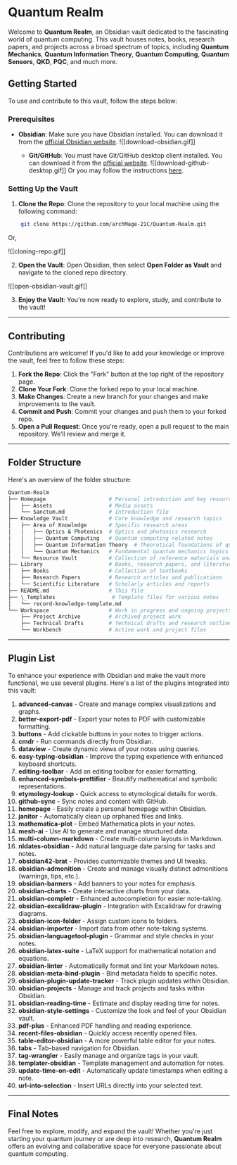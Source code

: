 # Quantum Realm

Welcome to **Quantum Realm**, an Obsidian vault dedicated to the fascinating world of quantum computing. This vault houses notes, books, research papers, and projects across a broad spectrum of topics, including **Quantum Mechanics**, **Quantum Information Theory**, **Quantum Computing**, **Quantum Sensors**, **QKD**, **PQC**, and much more.

## Getting Started

To use and contribute to this vault, follow the steps below:

### Prerequisites
- **Obsidian**: Make sure you have Obsidian installed. You can download it from the [official Obsidian website](https://obsidian.md/).
![[download-obsidian.gif]]

  - **Git/GitHub**: You must have Git/GitHub desktop client installed. You can download it from the [official website](https://github.com/apps/desktop/).
![[download-github-desktop.gif]]
Or you may follow the instructions [here](https://git-scm.com/book/en/v2/Getting-Started-Installing-Git).

### Setting Up the Vault

1. **Clone the Repo**: Clone the repository to your local machine using the following command:

```bash
    git clone https://github.com/archMage-21C/Quantum-Realm.git
```

Or,

![[cloning-repo.gif]]

2. **Open the Vault**: Open Obsidian, then select **Open Folder as Vault** and navigate to the cloned repo directory.

![[open-obsidian-vault.gif]]

3. **Enjoy the Vault**: You're now ready to explore, study, and contribute to the vault!

---

## Contributing

Contributions are welcome! If you'd like to add your knowledge or improve the vault, feel free to follow these steps:

1. **Fork the Repo**: Click the "Fork" button at the top right of the repository page.
2. **Clone Your Fork**: Clone the forked repo to your local machine.
3. **Make Changes**: Create a new branch for your changes and make improvements to the vault.
4. **Commit and Push**: Commit your changes and push them to your forked repo.
5. **Open a Pull Request**: Once you're ready, open a pull request to the main repository. We’ll review and merge it.

---

## Folder Structure

Here's an overview of the folder structure:

```sh
Quantum-Realm
├── Homepage                    # Personal introduction and key resources
│   ├── Assets                  # Media assets
│   └── Sanctum.md              # Introduction file
├── Knowledge Vault             # Core knowledge and research topics
│   ├── Area of Knowledge       # Specific research areas
│   │   ├── Optics & Photonics  # Optics and photonics research
│   │   ├── Quantum Computing   # Quantum computing related notes
│   │   ├── Quantum Information Theory  # Theoretical foundations of quantum info
│   │   └── Quantum Mechanics   # Fundamental quantum mechanics topics
│   └── Resource Vault          # Collection of reference materials and tools
├── Library                     # Books, research papers, and literature
│   ├── Books                   # Collection of textbooks
│   ├── Research Papers         # Research articles and publications
│   └── Scientific Literature   # Scholarly articles and reports
├── README.md                   # This file
├── \_Templates                  # Template files for various notes
│   └── record-knowledge-template.md
└── Workspace                   # Work in progress and ongoing projects
	├── Project Archive         # Archived project work
	├── Technical Drafts        # Technical drafts and research outlines
	└── Workbench               # Active work and project files
```

---

## Plugin List

To enhance your experience with Obsidian and make the vault more functional, we use several plugins. Here's a list of the plugins integrated into this vault:

1. **advanced-canvas** - Create and manage complex visualizations and graphs.
2. **better-export-pdf** - Export your notes to PDF with customizable formatting.
3. **buttons** - Add clickable buttons in your notes to trigger actions.
4. **cmdr** - Run commands directly from Obsidian.
5. **dataview** - Create dynamic views of your notes using queries.
6. **easy-typing-obsidian** - Improve the typing experience with enhanced keyboard shortcuts.
7. **editing-toolbar** - Add an editing toolbar for easier formatting.
8. **enhanced-symbols-prettifier** - Beautify mathematical and symbolic representations.
9. **etymology-lookup** - Quick access to etymological details for words.
10. **github-sync** - Sync notes and content with GitHub.
11. **homepage** - Easily create a personal homepage within Obsidian.
12. **janitor** - Automatically clean up orphaned files and links.
13. **mathematica-plot** - Embed Mathematica plots in your notes.
14. **mesh-ai** - Use AI to generate and manage structured data.
15. **multi-column-markdown** - Create multi-column layouts in Markdown.
16. **nldates-obsidian** - Add natural language date parsing for tasks and notes.
17. **obsidian42-brat** - Provides customizable themes and UI tweaks.
18. **obsidian-admonition** - Create and manage visually distinct admonitions (warnings, tips, etc.).
19. **obsidian-banners** - Add banners to your notes for emphasis.
20. **obsidian-charts** - Create interactive charts from your data.
21. **obsidian-completr** - Enhanced autocompletion for easier note-taking.
22. **obsidian-excalidraw-plugin** - Integration with Excalidraw for drawing diagrams.
23. **obsidian-icon-folder** - Assign custom icons to folders.
24. **obsidian-importer** - Import data from other note-taking systems.
25. **obsidian-languagetool-plugin** - Grammar and style checks in your notes.
26. **obsidian-latex-suite** - LaTeX support for mathematical notation and equations.
27. **obsidian-linter** - Automatically format and lint your Markdown notes.
28. **obsidian-meta-bind-plugin** - Bind metadata fields to specific notes.
29. **obsidian-plugin-update-tracker** - Track plugin updates within Obsidian.
30. **obsidian-projects** - Manage and track projects and tasks within Obsidian.
31. **obsidian-reading-time** - Estimate and display reading time for notes.
32. **obsidian-style-settings** - Customize the look and feel of your Obsidian vault.
33. **pdf-plus** - Enhanced PDF handling and reading experience.
34. **recent-files-obsidian** - Quickly access recently opened files.
35. **table-editor-obsidian** - A more powerful table editor for your notes.
36. **tabs** - Tab-based navigation for Obsidian.
37. **tag-wrangler** - Easily manage and organize tags in your vault.
38. **templater-obsidian** - Template management and automation for notes.
39. **update-time-on-edit** - Automatically update timestamps when editing a note.
40. **url-into-selection** - Insert URLs directly into your selected text.

---

## Final Notes

Feel free to explore, modify, and expand the vault! Whether you're just starting your quantum journey or are deep into research, **Quantum Realm** offers an evolving and collaborative space for everyone passionate about quantum computing.


